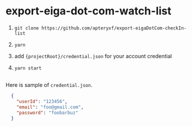 # export-eiga-dot-com-watch-list

1. `git clone https://github.com/apteryxf/export-eigaDotCom-checkIn-list`

1. `yarn`

1. add `{projectRoot}/credential.json` for your account credential

1. `yarn start`

##

Here is sample of `credential.json`.
  ```json
    {
      "userId": "123456",
      "email": "foo@gmail.com",
      "password": "foobarbuz"
    }
  ```
